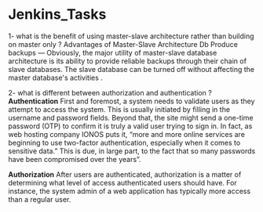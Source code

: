 # Jenkins_Tasks

1- what is the benefit of using master-slave architecture rather than building on master only ?
Advantages of Master-Slave Architecture Db
Produce backups — Obviously, the major utility of master-slave database architecture is its ability to provide reliable backups through their chain of slave databases. The slave database can be turned off without affecting the master database's activities .

2- what is different between authorization and authentication ?
**Authentication**
First and foremost, a system needs to validate users as they attempt to access the system. This is usually initiated by filling in the username and password fields. Beyond that, the site might send a one-time password (OTP) to confirm it is truly a valid user trying to sign in.
In fact, as web hosting company IONOS puts it, “more and more online services are beginning to use two-factor authentication, especially when it comes to sensitive data.” This is due, in large part, to the fact that so many passwords have been compromised over the years”.

**Authorization**
After users are authenticated, authorization is a matter of determining what level of access authenticated users should have. For instance, the system admin of a web application has typically more access than a regular user.

